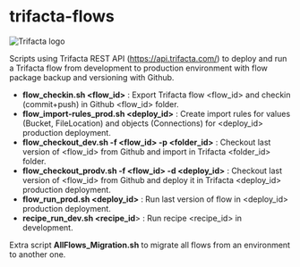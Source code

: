 # trifacta-flows


![Trifacta logo](trifactalogo.png)

Scripts using Trifacta REST API (https://api.trifacta.com/) to deploy and run a Trifacta flow from development to production environment with flow package backup and versioning with Github.

- **flow_checkin.sh <flow_id>** : Export Trifacta flow <flow_id> and checkin (commit+push) in Github <flow_id> folder.
- **flow_import-rules_prod.sh <deploy_id>** : Create import rules for values (Bucket, FileLocation) and objects (Connections) for <deploy_id> production deployment.
- **flow_checkout_dev.sh -f <flow_id> -p <folder_id>** : Checkout last version of <flow_id> from Github and import in Trifacta <folder_id> folder.
- **flow_checkout_prodv.sh -f <flow_id> -d <deploy_id>** : Checkout last version of <flow_id> from Github and deploy it in Trifacta <deploy_id> production deployment.
- **flow_run_prod.sh <deploy_id>** : Run last version of flow in <deploy_id> production deployment.
- **recipe_run_dev.sh <recipe_id**> : Run recipe <recipe_id> in development.

Extra script **AllFlows_Migration.sh**  to migrate all flows from an environment to another one.
